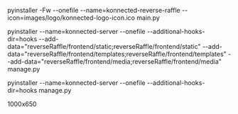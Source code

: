 pyinstaller -Fw --onefile --name=konnected-reverse-raffle --icon=images/logo/konnected-logo-icon.ico main.py

pyinstaller --name=konnected-server --onefile --additional-hooks-dir=hooks --add-data="reverseRaffle/frontend/static;reverseRaffle/frontend/static" --add-data="reverseRaffle/frontend/templates;reverseRaffle/frontend/templates" --add-data="reverseRaffle/frontend/media;reverseRaffle/frontend/media" manage.py


pyinstaller --name=konnected-server --onefile --additional-hooks-dir=hooks manage.py


1000x650
